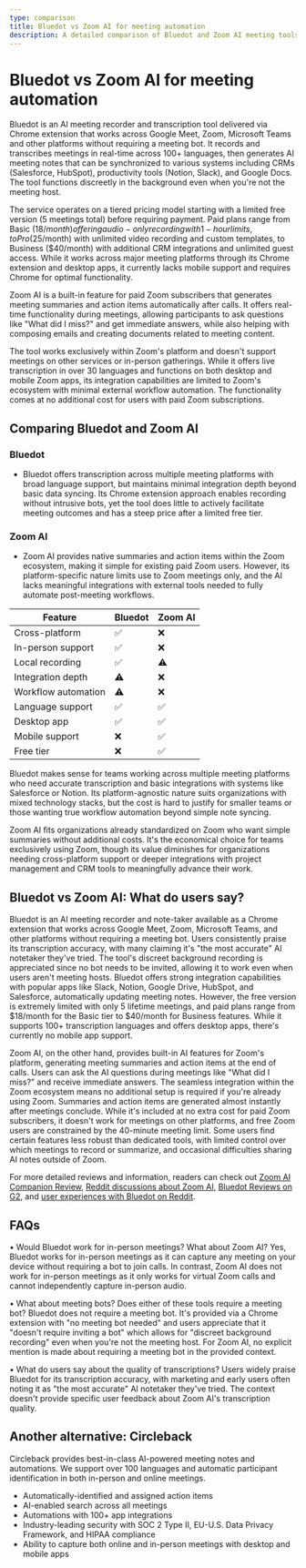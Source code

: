 ```yaml
---
type: comparison
title: Bluedot vs Zoom AI for meeting automation
description: A detailed comparison of Bluedot and Zoom AI meeting tools, examining their features, pricing, platform compatibility, and user experiences to help teams choose the right solution for their meeting automation needs.
---
```


# Bluedot vs Zoom AI for meeting automation

Bluedot is an AI meeting recorder and transcription tool delivered via Chrome extension that works across Google Meet, Zoom, Microsoft Teams and other platforms without requiring a meeting bot. It records and transcribes meetings in real-time across 100+ languages, then generates AI meeting notes that can be synchronized to various systems including CRMs (Salesforce, HubSpot), productivity tools (Notion, Slack), and Google Docs. The tool functions discreetly in the background even when you're not the meeting host.

The service operates on a tiered pricing model starting with a limited free version (5 meetings total) before requiring payment. Paid plans range from Basic ($18/month) offering audio-only recording with 1-hour limits, to Pro ($25/month) with unlimited video recording and custom templates, to Business ($40/month) with additional CRM integrations and unlimited guest access. While it works across major meeting platforms through its Chrome extension and desktop apps, it currently lacks mobile support and requires Chrome for optimal functionality.

Zoom AI is a built-in feature for paid Zoom subscribers that generates meeting summaries and action items automatically after calls. It offers real-time functionality during meetings, allowing participants to ask questions like "What did I miss?" and get immediate answers, while also helping with composing emails and creating documents related to meeting content.

The tool works exclusively within Zoom's platform and doesn't support meetings on other services or in-person gatherings. While it offers live transcription in over 30 languages and functions on both desktop and mobile Zoom apps, its integration capabilities are limited to Zoom's ecosystem with minimal external workflow automation. The functionality comes at no additional cost for users with paid Zoom subscriptions.

## Comparing Bluedot and Zoom AI

### Bluedot

* Bluedot offers transcription across multiple meeting platforms with broad language support, but maintains minimal integration depth beyond basic data syncing. Its Chrome extension approach enables recording without intrusive bots, yet the tool does little to actively facilitate meeting outcomes and has a steep price after a limited free tier.

### Zoom AI

* Zoom AI provides native summaries and action items within the Zoom ecosystem, making it simple for existing paid Zoom users. However, its platform-specific nature limits use to Zoom meetings only, and the AI lacks meaningful integrations with external tools needed to fully automate post-meeting workflows.

| Feature | Bluedot | Zoom AI |
|---------|---------|---------|
| Cross-platform | ✅ | ❌ |
| In-person support | ✅ | ❌ |
| Local recording | ✅ | ⚠️ |
| Integration depth | ⚠️ | ❌ |
| Workflow automation | ⚠️ | ❌ |
| Language support | ✅ | ✅ |
| Desktop app | ✅ | ✅ |
| Mobile support | ❌ | ✅ |
| Free tier | ❌ | ✅ |

Bluedot makes sense for teams working across multiple meeting platforms who need accurate transcription and basic integrations with systems like Salesforce or Notion. Its platform-agnostic nature suits organizations with mixed technology stacks, but the cost is hard to justify for smaller teams or those wanting true workflow automation beyond simple note syncing.

Zoom AI fits organizations already standardized on Zoom who want simple summaries without additional costs. It's the economical choice for teams exclusively using Zoom, though its value diminishes for organizations needing cross-platform support or deeper integrations with project management and CRM tools to meaningfully advance their work.

## Bluedot vs Zoom AI: What do users say?

Bluedot is an AI meeting recorder and note-taker available as a Chrome extension that works across Google Meet, Zoom, Microsoft Teams, and other platforms without requiring a meeting bot. Users consistently praise its transcription accuracy, with many claiming it's "the most accurate" AI notetaker they've tried. The tool's discreet background recording is appreciated since no bot needs to be invited, allowing it to work even when users aren't meeting hosts. Bluedot offers strong integration capabilities with popular apps like Slack, Notion, Google Drive, HubSpot, and Salesforce, automatically updating meeting notes. However, the free version is extremely limited with only 5 lifetime meetings, and paid plans range from $18/month for the Basic tier to $40/month for Business features. While it supports 100+ transcription languages and offers desktop apps, there's currently no mobile app support.

Zoom AI, on the other hand, provides built-in AI features for Zoom's platform, generating meeting summaries and action items at the end of calls. Users can ask the AI questions during meetings like "What did I miss?" and receive immediate answers. The seamless integration within the Zoom ecosystem means no additional setup is required if you're already using Zoom. Summaries and action items are generated almost instantly after meetings conclude. While it's included at no extra cost for paid Zoom subscribers, it doesn't work for meetings on other platforms, and free Zoom users are constrained by the 40-minute meeting limit. Some users find certain features less robust than dedicated tools, with limited control over which meetings to record or summarize, and occasional difficulties sharing AI notes outside of Zoom.

For more detailed reviews and information, readers can check out [Zoom AI Companion Review](https://www.meetjamie.ai/blog/zoom-ai-companion-review), [Reddit discussions about Zoom AI](https://www.reddit.com/r/Zoom/comments/1g29cog/using_zooms_ai_companion_to_record_and_summarize/), [Bluedot Reviews on G2](https://www.g2.com/products/bluedot-bluedot/reviews), and [user experiences with Bluedot on Reddit](https://www.reddit.com/r/electricvehicles/comments/18mw5zo/anyone_else_here_use_the_bluedot_app/).

## FAQs 
• Would Bluedot work for in-person meetings? What about Zoom AI?
Yes, Bluedot works for in-person meetings as it can capture any meeting on your device without requiring a bot to join calls. In contrast, Zoom AI does not work for in-person meetings as it only works for virtual Zoom calls and cannot independently capture in-person audio.

• What about meeting bots? Does either of these tools require a meeting bot?
Bluedot does not require a meeting bot. It's provided via a Chrome extension with "no meeting bot needed" and users appreciate that it "doesn't require inviting a bot" which allows for "discreet background recording" even when you're not the meeting host. For Zoom AI, no explicit mention is made about requiring a meeting bot in the provided context.

• What do users say about the quality of transcriptions?
Users widely praise Bluedot for its transcription accuracy, with marketing and early users often noting it as "the most accurate" AI notetaker they've tried. The context doesn't provide specific user feedback about Zoom AI's transcription quality.

## Another alternative: Circleback
Circleback provides best-in-class AI-powered meeting notes and automations. We support over 100 languages and automatic participant identification in both in-person and online meetings.
* Automatically-identified and assigned action items
* AI-enabled search across all meetings
* Automations with 100+ app integrations
* Industry-leading security with SOC 2 Type II, EU-U.S. Data Privacy Framework, and HIPAA compliance
* Ability to capture both online and in-person meetings with desktop and mobile apps